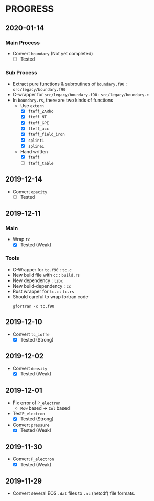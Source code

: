 # PROGRESS

## 2020-01-14

### Main Process

* Convert `boundary` (Not yet completed)
    - [ ] Tested

### Sub Process

* Extract pure functions & subroutines of `boundary.f90` : `src/legacy/boundary.f90`
* C-wrapper for `src/legacy/boundary.f90` : `src/legacy/boundary.c`
* In `boundary.rs`, there are two kinds of functions
    * Use `extern`
        - [x] `fteff_ZARho`
        - [x] `fteff_NT`
        - [x] `fteff_GPE`
        - [x] `fteff_acc`
        - [x] `fteff_field_iron`
        - [x] `splint1`
        - [x] `spline1`
    * Hand written
        - [x] `fteff`
        - [ ] `fteff_table`

## 2019-12-14

* Convert `opacity`
    - [ ] Tested

## 2019-12-11

### Main

* Wrap `tc`
    - [x] Tested (Weak)

### Tools

* C-Wrapper for `tc.f90` : `tc.c`
* New build file with `cc` : `build.rs`
* New dependency : `libc`
* New build-dependency : `cc`
* Rust wrapper for `tc.c` : `tc.rs`
* Should careful to wrap fortran code
    ```shell script
    gfortran -c tc.f90
    ```

## 2019-12-10

* Convert `tc_ioffe`
    - [x] Tested (Strong)

## 2019-12-02

* Convert `density`
    - [x] Tested (Weak)

## 2019-12-01

* Fix error of `P_electron`
    * `Row` based -> `Col` based
* Test`P_electron`
    - [x] Tested (Strong)
* Convert `pressure`
    - [x] Tested (Weak)

## 2019-11-30

* Convert `P_electron`
    - [x] Tested (Weak)

## 2019-11-29

* Convert several EOS `.dat` files to `.nc` (netcdf) file formats.